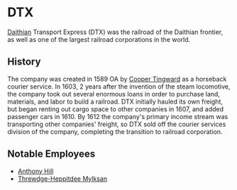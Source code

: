 # DTX

<meta property="og:description" content="Daithian Transport Express was the railroad of the Daithian frontier, as well as one of the largest railroad corporations in the world.">

[Daithian](../../geography/continents/daithia.md) Transport Express (DTX) was the railroad of the Daithian frontier, as well as one of the largest railroad corporations in the world.

## History

The company was created in 1589 OA by [Cooper Tingward](../../inhabitants/figures/cooper-tingward.md) as a horseback courier service. In 1603, 2 years after the invention of the steam locomotive, the company took out several enormous loans in order to purchase land, materials, and labor to build a railroad. DTX initially hauled its own freight, but began renting out cargo space to other companies in 1607, and added passenger cars in 1610. By 1612 the company's primary income stream was transporting other companies' freight, so DTX sold off the courier services division of the company, completing the transition to railroad corporation.

## Notable Employees

- [Anthony Hill](../../inhabitants/figures/anthony-hill.md)
- [Threwdge-Heppitdee Mylksan](../../inhabitants/figures/threwdge-heppitdee-mylksan.md)